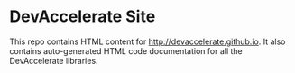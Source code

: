 # DevAccelerate Site

This repo contains HTML content for http://devaccelerate.github.io. It also contains auto-generated HTML code documentation for all the DevAccelerate libraries.

